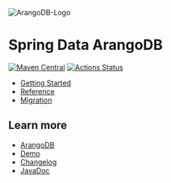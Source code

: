 ![ArangoDB-Logo](https://www.arangodb.com/docs/assets/arangodb_logo_2016_inverted.png)

# Spring Data ArangoDB

[![Maven Central](https://maven-badges.herokuapp.com/maven-central/com.arangodb/arangodb-spring-data/badge.svg)](https://maven-badges.herokuapp.com/maven-central/com.arangodb/arangodb-spring-data)
[![Actions Status](https://github.com/arangodb/spring-data/workflows/Java%20CI/badge.svg)](https://github.com/arangodb/spring-data/actions)

- [Getting Started](https://www.arangodb.com/docs/stable/drivers/spring-data-getting-started.html)
- [Reference](https://www.arangodb.com/docs/stable/drivers/spring-data-reference.html)
- [Migration](https://www.arangodb.com/docs/stable/drivers/spring-data-migration.html)

## Learn more

- [ArangoDB](https://www.arangodb.com/)
- [Demo](https://github.com/arangodb/spring-data-demo)
- [Changelog](ChangeLog.md)
- [JavaDoc](http://arangodb.github.io/spring-data/)
